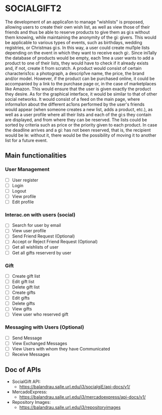# SOCIALGIFT2

The development of an applica1on to manage "wishlists" is proposed, allowing users to create their
own wish list, as well as view those of their friends and thus be able to reserve products to give them
as gi:s without them knowing, while maintaining the anonymity of the gi: givers.
This would be applicable to various types of events, such as birthdays, wedding registries, or Christmas
gi:s. In this way, a user could create mul1ple lists depending on the event in which they want to receive
each gi:.
Since ini1ally the database of products would be empty, each 1me a user wants to add a product to
one of their lists, they would have to check if it already exists and, if not, create it from scratch. A
product would consist of certain characteris1cs: a photograph, a descrip1ve name, the price, the brand
and/or model. However, if the product can be purchased online, it could be accompanied by a link to
the purchase page or, in the case of marketplaces like Amazon. This would ensure that the user is given
exactly the product they desire.
As for the graphical interface, it would be similar to that of other social networks. It would consist of a
feed on the main page, where informa1on about the different ac1ons performed by the user's friends
would appear (when someone creates a new list, adds a product, etc.), as well as a user profile where
all their lists and each of the gi:s they contain are displayed, and from where they can be reserved.
The lists could be sorted by criteria such as price or the priority given to each product.
In case the deadline arrives and a gi: has not been reserved, that is, the recipient would be le: without
it, there would be the possibility of moving it to another list for a future event.

## Main functionalities

### User Management

- [ ] User register
- [ ] Login
- [ ] Logout
- [ ] View profile
- [ ] Edit profile

### Interac.on with users (social)

- [ ] Search for user by email
- [ ] View user profile
- [ ] Send Friend Request (Optional)
- [ ] Accept or Reject Friend Request (Optional)
- [ ] Get all wishlists of user
- [ ] Get all gifts reserverd by user

### Gift

- [ ] Create gift list
- [ ] Edit gift list
- [ ] Delete gift list
- [ ] Create gifts
- [ ] Edit gifts
- [ ] Delete gifts
- [ ] View gifts
- [ ] View user who reserved gift

### Messaging with Users (Optional)

- [ ] Send Message
- [ ] View Exchanged Messages
- [ ] View Users with whom they have Communicated
- [ ] Receive Messages

## Doc of APIs

- SocialGift API: 
  - https://balandrau.salle.url.edu/i3/socialgiE/api-docs/v1/
- MercadoExpress: 
  - https://balandrau.salle.url.edu/i3/mercadoexpress/api-docs/v1/
- Repository Images: 
  - https://balandrau.salle.url.edu/i3/repositoryimages
